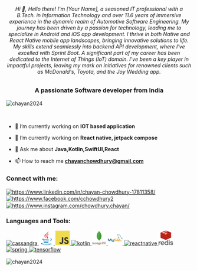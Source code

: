 <h6 align="center">Hi 👋, Hello there! I'm [Your Name], a seasoned IT professional with a B.Tech. in Information Technology and over 11.6 years of immersive experience in the dynamic realm of Automotive Software Engineering. 
My journey has been driven by a passion for technology, leading me to specialize in Android and iOS app development. I thrive in both Native and React Native mobile app landscapes, bringing innovative solutions to life. My skills extend seamlessly into backend API development, where I've excelled with Sprint Boot.
A significant part of my career has been dedicated to the Internet of Things (IoT) domain. I've been a key player in impactful projects, leaving my mark on initiatives for renowned clients such as McDonald's, Toyota, and the Joy Wedding app. </h6>
<h3 align="center">A passionate Software developer from India</h3>

<p align="left"> <img src="https://komarev.com/ghpvc/?username=chayan2024&label=Profile%20views&color=0e75b6&style=flat" alt="chayan2024" /> </p>

<p align="left"> <a href="https://twitter.com/" target="blank"><img src="https://img.shields.io/twitter/follow/?logo=twitter&style=for-the-badge" alt="" /></a> </p>

- 🔭 I’m currently working on **IOT based application**

- 🌱 I’m currently working on **React native, jetpack compose**

- 💬 Ask me about **Java,Kotlin,SwiftUI,React**

- 📫 How to reach me **chayanchowdhury@gmail.com**

<h3 align="left">Connect with me:</h3>
<p align="left">
<a href="https://linkedin.com/in/https://www.linkedin.com/in/chayan-chowdhury-17811358/" target="blank"><img align="center" src="https://raw.githubusercontent.com/rahuldkjain/github-profile-readme-generator/master/src/images/icons/Social/linked-in-alt.svg" alt="https://www.linkedin.com/in/chayan-chowdhury-17811358/" height="30" width="40" /></a>
<a href="https://fb.com/https://www.facebook.com/cchowdhury2" target="blank"><img align="center" src="https://raw.githubusercontent.com/rahuldkjain/github-profile-readme-generator/master/src/images/icons/Social/facebook.svg" alt="https://www.facebook.com/cchowdhury2" height="30" width="40" /></a>
<a href="https://instagram.com/https://www.instagram.com/chowdhury.chayan/" target="blank"><img align="center" src="https://raw.githubusercontent.com/rahuldkjain/github-profile-readme-generator/master/src/images/icons/Social/instagram.svg" alt="https://www.instagram.com/chowdhury.chayan/" height="30" width="40" /></a>
</p>

<h3 align="left">Languages and Tools:</h3>
<p align="left"> <a href="https://cassandra.apache.org/" target="_blank" rel="noreferrer"> <img src="https://www.vectorlogo.zone/logos/apache_cassandra/apache_cassandra-icon.svg" alt="cassandra" width="40" height="40"/> </a> <a href="https://www.java.com" target="_blank" rel="noreferrer"> <img src="https://raw.githubusercontent.com/devicons/devicon/master/icons/java/java-original.svg" alt="java" width="40" height="40"/> </a> <a href="https://developer.mozilla.org/en-US/docs/Web/JavaScript" target="_blank" rel="noreferrer"> <img src="https://raw.githubusercontent.com/devicons/devicon/master/icons/javascript/javascript-original.svg" alt="javascript" width="40" height="40"/> </a> <a href="https://kotlinlang.org" target="_blank" rel="noreferrer"> <img src="https://www.vectorlogo.zone/logos/kotlinlang/kotlinlang-icon.svg" alt="kotlin" width="40" height="40"/> </a> <a href="https://www.mongodb.com/" target="_blank" rel="noreferrer"> <img src="https://raw.githubusercontent.com/devicons/devicon/master/icons/mongodb/mongodb-original-wordmark.svg" alt="mongodb" width="40" height="40"/> </a> <a href="https://www.mysql.com/" target="_blank" rel="noreferrer"> <img src="https://raw.githubusercontent.com/devicons/devicon/master/icons/mysql/mysql-original-wordmark.svg" alt="mysql" width="40" height="40"/> </a> <a href="https://reactnative.dev/" target="_blank" rel="noreferrer"> <img src="https://reactnative.dev/img/header_logo.svg" alt="reactnative" width="40" height="40"/> </a> <a href="https://redis.io" target="_blank" rel="noreferrer"> <img src="https://raw.githubusercontent.com/devicons/devicon/master/icons/redis/redis-original-wordmark.svg" alt="redis" width="40" height="40"/> </a> <a href="https://spring.io/" target="_blank" rel="noreferrer"> <img src="https://www.vectorlogo.zone/logos/springio/springio-icon.svg" alt="spring" width="40" height="40"/> </a> <a href="https://www.tensorflow.org" target="_blank" rel="noreferrer"> <img src="https://www.vectorlogo.zone/logos/tensorflow/tensorflow-icon.svg" alt="tensorflow" width="40" height="40"/> </a> </p>

<p><img align="center" src="https://github-readme-stats.vercel.app/api/top-langs?username=chayan2024&show_icons=true&locale=en&layout=compact" alt="chayan2024" /></p>
